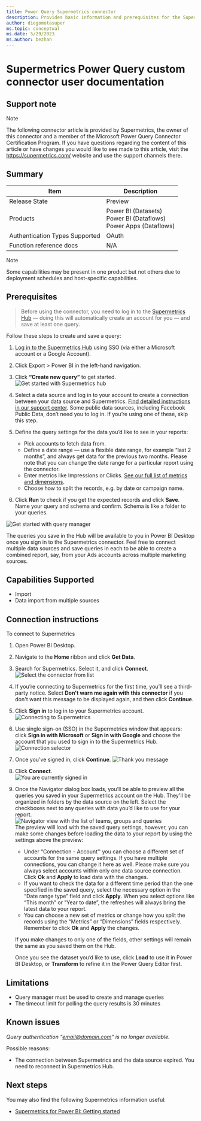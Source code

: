 ```yaml
---
title: Power Query Supermetrics connector
description: Provides basic information and prerequisites for the Supermetrics connector, supported authentication types, outlines limitations and issues.
author: diegomotasuper
ms.topic: conceptual
ms.date: 5/29/2023
ms.author: bezhan
---
```


# Supermetrics Power Query custom connector user documentation 

## Support note

>[!Note]
>The following connector article is provided by Supermetrics, the owner of this connector and a member of the Microsoft Power Query Connector Certification Program. If you have questions regarding the content of this article or have changes you would like to see made to this article, visit the https://supermetrics.com/ website and use the support channels there.

## Summary
| Item | Description                                                                       |
| ---- |-----------------------------------------------------------------------------------|
| Release State | Preview                                                                     |
| Products | Power BI (Datasets)<br/>Power BI (Dataflows)<br/> Power Apps (Dataflows) |
| Authentication Types Supported | OAuth                                  |
| Function reference docs | N/A |

>[!Note]
>Some capabilities may be present in one product but not others due to deployment schedules and host-specific capabilities.


## Prerequisites
>Before using the connector, you need to log in to the  [Supermetrics Hub](https://hub.supermetrics.com) — doing this will automatically create an account for you —  and save at least one query. 

Follow these steps to create and save a query:


1. [Log in to the Supermetrics Hub](https://hub.supermetrics.com/) using SSO (via either a Microsoft account or a Google Account).

2. Click Export > Power BI in the left-hand navigation.

3. Click **“Create new query”** to get started.
![Get started with Supermetrics hub](./media/supermetrics/sm_get_started_with_query_manager.png "Get started with query manager")

4. Select a data source and log in to your account to create a connection between your data source and Supermetrics. [Find detailed instructions in our support center](https://supermetrics.com/docs/product-power-bi-getting-started/).
   Some public data sources, including Facebook Public Data, don’t need you to log in. If you’re using one of these, skip this step.

5. Define the query settings for the data you’d like to see in your reports:
    - Pick accounts to fetch data from.
    - Define a date range — use a flexible date range, for example “last 2 months”, and always get data for the previous two months. Please note that you can change the date range for a particular report using the connector.
    - Enter metrics like Impressions or Clicks. [See our full list of metrics and dimensions](https://supermetrics.com/docs/).
    - Choose how to split the records, e.g. by date or campaign name.

6. Click **Run** to check if you get the expected records and click **Save**. Name your query and schema and confirm. Schema is like a folder to your queries.

![Get started with query manager](./media/supermetrics/sm-save-query-qmanager.png "Saving queries in Supermetrics Query Manager")

The queries you save in the Hub will be available to you in Power BI Desktop once you sign in to the Supermetrics connector. Feel free to connect multiple data sources and save queries in each to be able to create a combined report, say, from your Ads accounts across multiple marketing sources.



## Capabilities Supported
* Import 
* Data import from multiple sources

## Connection instructions
To connect to Supermetrics
1. Open Power BI Desktop.

2. Navigate to the **Home** ribbon and click **Get Data**.

3. Search for Supermetrics. Select it, and click **Connect**.
![Select the connector from list](./media/supermetrics/sm_connectors_list.png "Select the connector from list")

4. If you’re connecting to Supermetrics for the first time, you’ll see a third-party notice. Select **Don't warn me again with this connector** if you don't want this message to be displayed again, and then click **Continue**.

5. Click **Sign in** to log in to your Supermetrics account.  
![Connecting to Supermetrics](./media/supermetrics/sm_connect_to_supermetrics.png "Connecting to Supermetrics")

6. Use single sign-on (SSO) in the Supermetrics window that appears: click **Sign in with Microsoft** or **Sign in with Google** and choose the account that you used to sign in to the Supermetrics Hub.
![Connection selector](./media/supermetrics/sm_signin_page.png "Connection selector")

7. Once you’ve signed in, click **Continue**.
![Thank you message](./media/supermetrics/sm_thanks_page.png "Thank you message")

8. Click **Connect**.  
![You are currently signed in](./media/supermetrics/sm_signed_in.png "You are currently signed in")

9. Once the Navigator dialog box loads, you’ll be able to preview all the queries you saved in your Supermetrics account on the Hub. They'll be organized in folders by the data source on the left. Select the checkboxes next to any queries with data you’d like to use for your report.  
![Navigator view with the list of teams, groups and queries](./media/supermetrics/sm_navigator.png "Navigator view with the list of teams, groups and queries")  
   The preview will load with the saved query settings, however, you can make some changes before loading the data to your report by using the settings above the preview:
   - Under “Connection - Account'' you can choose a different set of accounts for the same query settings. If you have multiple connections, you can change it here as well.  Please make sure you always select accounts within only one data source connection. Click **Ok** and **Apply** to load data with the changes.
   - If you want to check the data for a different time period than the one specified in the saved query, select the necessary option in the “Date range type” field and click **Apply**. When you select options like “This month” or “Year to date”, the refreshes will always bring the latest data to your report.
   - You can choose a new set of metrics or change how you split the records using the “Metrics” or “Dimensions” fields respectively. Remember to click **Ok** and **Apply** the changes.

    If you make changes to only one of the fields, other settings will remain the same as you saved them on the Hub.

    Once you see the dataset you’d like to use, click **Load** to use it in Power BI Desktop, or **Transform** to refine it in the Power Query Editor first.


## Limitations
- Query manager must be used to create and manage queries
- The timeout limit for polling the query results is 30 minutes


## Known issues

*Query authentication "email@domain.com" is no longer available.*

Possible reasons:
- The connection between Supermetrics and the data source expired. You need to reconnect in Supermetrics Hub.


## Next steps

You may also find the following Supermetrics information useful:

* [Supermetrics for Power BI: Getting started](https://supermetrics.com/docs/product-power-bi-getting-started/)
